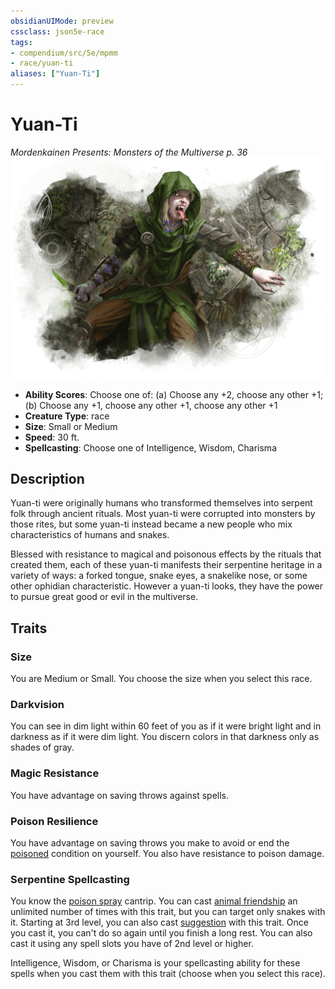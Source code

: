 ```yaml
---
obsidianUIMode: preview
cssclass: json5e-race
tags:
- compendium/src/5e/mpmm
- race/yuan-ti
aliases: ["Yuan-Ti"]
---
```


# Yuan-Ti
*Mordenkainen Presents: Monsters of the Multiverse p. 36*
![](../../../assets/img/yuan-ti.png)  

- **Ability Scores**: Choose one of: (a) Choose any +2, choose any other +1; (b) Choose any +1, choose any other +1, choose any other +1
- **Creature Type**: race
- **Size**: Small or Medium
- **Speed**: 30 ft.
- **Spellcasting**: Choose one of Intelligence, Wisdom, Charisma


## Description

Yuan-ti were originally humans who transformed themselves into serpent folk through ancient rituals. Most yuan-ti were corrupted into monsters by those rites, but some yuan-ti instead became a new people who mix characteristics of humans and snakes.

Blessed with resistance to magical and poisonous effects by the rituals that created them, each of these yuan-ti manifests their serpentine heritage in a variety of ways: a forked tongue, snake eyes, a snakelike nose, or some other ophidian characteristic. However a yuan-ti looks, they have the power to pursue great good or evil in the multiverse.


## Traits

### Size

You are Medium or Small. You choose the size when you select this race.

### Darkvision

You can see in dim light within 60 feet of you as if it were bright light and in darkness as if it were dim light. You discern colors in that darkness only as shades of gray.

### Magic Resistance

You have advantage on saving throws against spells.

### Poison Resilience

You have advantage on saving throws you make to avoid or end the [poisoned](../../../Rules%20&%20Options/5e%20Rules/conditions.md##poisoned) condition on yourself. You also have resistance to poison damage.

### Serpentine Spellcasting

You know the [poison spray](../../spells/poison-spray.md#) cantrip. You can cast [animal friendship](../../spells/animal-friendship.md#) an unlimited number of times with this trait, but you can target only snakes with it. Starting at 3rd level, you can also cast [suggestion](../../spells/suggestion.md#) with this trait. Once you cast it, you can't do so again until you finish a long rest. You can also cast it using any spell slots you have of 2nd level or higher.

Intelligence, Wisdom, or Charisma is your spellcasting ability for these spells when you cast them with this trait (choose when you select this race).